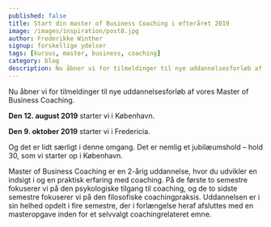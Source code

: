 ```yaml
---
published: false
title: Start din master of Business Coaching i efteråret 2019
image: /images/inspiration/post8.jpg
author: Frederikke Winther
signup: forskellige ydelser
tags: [kursus, master, business, coaching]
category: blog
description: Nu åbner vi for tilmeldinger til nye uddannelsesforløb af vores Master of Business Coaching.
---
```


Nu åbner vi for tilmeldinger til nye uddannelsesforløb af vores Master of Business Coaching.

**Den 12. august 2019** starter vi i København.

**Den 9. oktober 2019** starter vi i Fredericia.

Og det er lidt særligt i denne omgang. Det er nemlig et jubilæumshold – hold 30, som vi starter op i København.

Master of Business Coaching er en 2-årig uddannelse, hvor du udvikler en indsigt i og en praktisk erfaring med coaching. På de første to semestre fokuserer vi på den psykologiske tilgang til coaching, og de to sidste semestre fokuserer vi på den filosofiske coachingpraksis. Uddannelsen er i sin helhed opdelt i fire semestre, der i forlængelse heraf afsluttes med en masteropgave inden for et selvvalgt coachingrelateret emne.